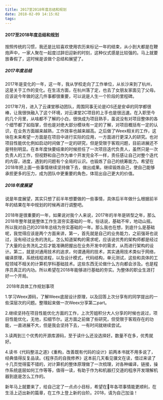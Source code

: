 ```yaml
---
title: 2017至2018年度总结和规划
date: 2018-02-09 14:15:02
tags:
---
```


#### 2017至2018年度总结和规划

​	按照传统的习惯，我还是比较喜欢使用农历来标记一年的结束，从小到大都是在鞭炮声中，一家人聚在一起度过辞旧迎新的时刻，这种仪式感是比较强的。马上就要放春假了，这时候是该做个总结和展望了。

##### 2017年度总结

​	2017年是变化的一年，这一年，我从学校走向了工作单位，从长沙来到了杭州，这是关于工作的变化。在生活方面，在杭州落了定，也去了女朋友家面见了父母。应该说今年做的这几件事都很重要，可以说是人生一个阶段的里程碑。

​	2017年7月，进入了云课堂移动团队，周围同事无论是iOS还是安卓的同学都很棒，让我很快融入了这个环境，对云课堂2C项目的上手也是很迅速。在入职至今的几个月里，从啥都不了解的小白，很快成为项目熟手，虽说没有对项目整体的各个细节都了如指掌，但也是对绝大部分模块有一定的了解，对项目概括有一定的认识，在业务方面越来越熟，工作效率也越来越高。之后做了Weex相关的工作，这块在未来希望一方面是在项目中进行实际的应用，一方面进行更深入的研究。也对项目性能优化例如启动时间做了一定的研究，但是受限于客观问题，目前进展还不是特别明显。在本年度快要结束的时候担任了一次项目迭代负责人，虽然只是一次负责人的工作，但视野和自己作为单个开发完全不一样，责任感让自己对整个迭代的内容，进度，遇到的问题有个全局的认识。也锻炼了自己的统筹能力。希望在2018年把上面一些事情继续坚持做下去，做出成果。继续锻炼自己，使自己能够承担更多的压力，成为团队中更重要的角色，体现出自己更大的价值。

##### 2018年度展望

​	说是年度展望，其实只想了前半年想要做的一些事情，具体后半年做什么根据前半年的结果在年中规划的时候再进行调整吧。

​	2018年是很重要的一年，如果说对我个人来说，2017年的半年是转型之年，那么2018年整年就是整体工作生涯夯实基础的一年。俗话说，基础不牢，地动山摇。所以我对自己的2018年总结为夯实基础的一年。那么我也在想，到底什么是基础呢，我觉得应该是两个方面来讲，第一，首先就是自己的业务能力，之前强哥也说过，没有经过业务的洗礼，怎么知道架构的需求呢，应该说优秀的架构师都是经过了大量的业务洗礼之后才能准确把握出在业务开发中的需求，从而进行架构的设计。第二，就是对通用技术的追求，何谓通用的技术，其实通用技术类似于网络，编译原理，系统线程进程，以及设计模式，代码结构，单元测试，这些和具体的工程领域不相关的计算机学科基础技术。这些东西无论做什么方向都会涉及。也是程序员真正的内功。所以希望在2018年能够进行基础的夯实。为整体的职业生涯打好一个开局。

​	2018年具体工作规划事项

​		1.学习Weex源码，了解Weex底层设计原理，以及回答上次分享有的同学提出的一些深层次的问题。整理起来做一次Weex分享第二part。

​		2.继续坚持在项目性能优化方面的工作，上次芳姐积分大人分享的时候也说过，项目性能优化，无他，扣细节尔。这方面之前做了些研究，但受限于客观存在的功能，一直进展不大，但是我会坚持下去，一有时间就继续尝试。

​		3.读两到三个优秀的开源库源码，至于读什么还没选择好。数量不在多，优秀就好。

​		4.读书《代码整洁之道》《重构，改善既有代码的设计》前两本书就不用多说了，经典值得反复品读。《程序员的自我修养》这本前几天看见骥文在读，借过来读了十几页觉得蛮不错的，对计算机的整体原理做了一次梳理，对各种编译，链接，操作系统底层如何工作等等，值得一读，有助于作为和机器打交道的程序开发理解机器到底是怎么工作的。

​	新年马上就要来了，给自己定了一点点小目标，希望在🐶年各项事情能更顺利，在生活上迈出新的篇章，在工作上登上新的台阶。2018，请为自己加油！	